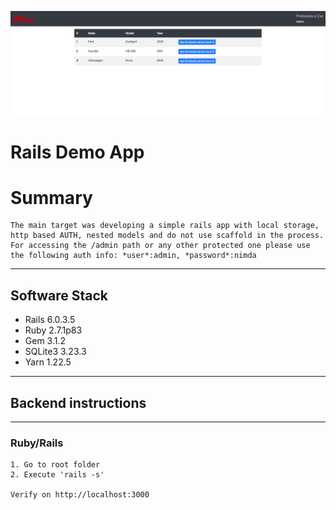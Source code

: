 <p align="center"><img src="RailsDemoAppScreenshot.png"></p>

# Rails Demo App

# Summary
```
The main target was developing a simple rails app with local storage, http based AUTH, nested models and do not use scaffold in the process. For accessing the /admin path or any other protected one please use the following auth info: *user*:admin, *password*:nimda

```

---------

## Software Stack

* Rails 6.0.3.5
* Ruby 2.7.1p83
* Gem 3.1.2
* SQLite3 3.23.3
* Yarn 1.22.5

-----------


## Backend instructions
-----------

### Ruby/Rails
```
1. Go to root folder
2. Execute 'rails -s'

Verify on http://localhost:3000
